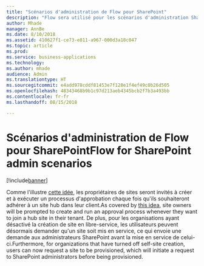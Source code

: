 ```yaml
---
title: "Scénarios d'administration de Flow pour SharePoint"
description: "Flow sera utilisé pour les scénarios d'administration SharePoint comme l'adhésion à un site hub et la mise en service de site."
author: Mhade
manager: AnnBe
ms.date: 8/10/2018
ms.assetid: 410627f1-ce73-e811-a967-000d3a18c047
ms.topic: article
ms.prod: 
ms.service: business-applications
ms.technology: 
ms.author: mhade
audience: Admin
ms.translationtype: HT
ms.sourcegitcommit: e4add978cddf81453e7f128e1f4ef49c0b26d505
ms.openlocfilehash: 48343468b9b1c97d213aeb4345bcb2f7b3a493bb
ms.contentlocale: fr-fr
ms.lasthandoff: 08/15/2018

---
```

# <a name="flow-for-sharepoint-admin-scenarios"></a><span data-ttu-id="e451f-103">Scénarios d'administration de Flow pour SharePoint</span><span class="sxs-lookup"><span data-stu-id="e451f-103">Flow for SharePoint admin scenarios</span></span>


[!include[banner](../../includes/banner.md)]

<span data-ttu-id="e451f-104">Comme l'illustre [cette idée](https://powerusers.microsoft.com/t5/Flow-Ideas/Approval-of-SharePoint-Site-getting-joined-with-a-Hub-Site/idi-p/122808), les propriétaires de sites seront invités à créer et à exécuter un processus d'approbation chaque fois qu'ils souhaiteront adhérer à un site hub dans leur client.</span><span class="sxs-lookup"><span data-stu-id="e451f-104">As covered by [this idea](https://powerusers.microsoft.com/t5/Flow-Ideas/Approval-of-SharePoint-Site-getting-joined-with-a-Hub-Site/idi-p/122808), site owners will be prompted to create and run an approval process whenever they want to join a hub site in their tenant.</span></span>  <span data-ttu-id="e451f-105">De plus, pour les organisations ayant désactivé la création de site en libre-service, les utilisateurs peuvent désormais demander qu'un site soit mis en service, ce qui envoie une demande aux administrateurs SharePoint avant la mise en service de celui-ci.</span><span class="sxs-lookup"><span data-stu-id="e451f-105">Furthermore, for organizations that have turned off self-site creation, users can now request a site to be provisioned, which will initiate a request to SharePoint administrators before being provisioned.</span></span> 

